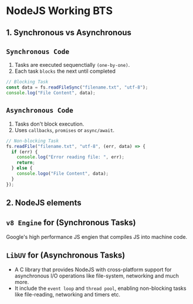 # NodeJS Working BTS

## 1. Synchronous vs Asynchronous

## `Synchronous Code`

1. Tasks are executed sequenctially `(one-by-one)`.
2. Each task `blocks` the next until completed

```js
// Blocking Task
const data = fs.readFileSync("filename.txt", "utf-8");
console.log("File Content", data);
```

## `Asynchronous Code`

1. Tasks don't block execution.
2. Uses `callbacks`, `promises` or `async/await`.

```js
// Non-blocking Task
fs.readFile("filename.txt", "utf-8", (err, data) => {
  if (err) {
    console.log("Error reading file: ", err);
    return;
  } else {
    console.logo("File Content", data);
  }
});
```

## 2. NodeJS elements

## `v8 Engine` for (Synchronous Tasks)

Google's high performance JS engien that compiles JS into machine code.

## `LibUV` for (Asynchronous Tasks)

- A C library that provides NodeJS with cross-platform support for asynchronous I/O operations like file-system, networking and much more.
- It include the `event loop` and `thread pool`, enabling non-blocking tasks like file-reading, networking and timers etc.
